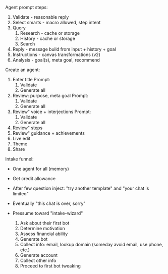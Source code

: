 Agent prompt steps:
1) Validate - reasonable reply
2) Select smarts - macro allowed, step intent
2) Query
    1) Research - cache or storage
    2) History - cache or storage
    3) Search
2) Reply - message build from input + history + goal
3) Instructions - canvas transformations (v2)
4) Analysis - goal(s), meta goal, recommend


Create an agent:
1) Enter title
    Prompt:
    1) Validate
    2) Generate all
2) Review: purpose, meta goal
    Prompt:
    1) Validate
    2) Generate all
3) Review" voice + interjections
    Prompt:
    1) Validate
    2) Generate all
4) Review" steps
5) Review" guidance + achievements
6) Live edit
7) Theme
8) Share


Intake funnel:
- One agent for all (memory)
- Get credit allowance
- After few question inject: "try another template" and "your chat is limited"
- Eventually "this chat is over, sorry"
- Pressume toward "intake-wizard"
    1) Ask about their first bot
    2) Determine motivation
    3) Assess financial ability
    4) Generate bot
    5) Collect info: email, lookup domain (someday avoid email, use phone, etc.)
    6) Generate account
    7) Collect other info
    8) Proceed to first bot tweaking


    <!--
    Copilot: copilot_cmcd256r800010gs6u5y6hwce
    Workflow: wf_cmcd2549f00010gs643ucdo6a
    https://docs.scoutos.com/api-sdk/endpoints/documents/get
    -->